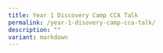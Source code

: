 ```yaml
---
title: Year 1 Discovery Camp CCA Talk
permalink: /year-1-disovery-camp-cca-talk/
description: ""
variant: markdown
---
```

